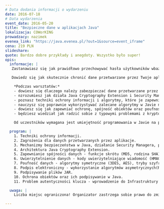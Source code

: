 ```yaml
---
# Data dodania informacji o wydarzeniu
date: 2016-07-18
# Data wydarzenia
event_date: 2016-05-20
title: "Bezpieczne dane w aplikacjach Java"
lokalizacja: COWorKING
prowadzacy: nazimek
evenea_link: "https://java.evenea.pl/?out=1&source=event_iframe"
cena: 219 PLN
slideshare:
quote: Bardzo dobre przykłady i anegdoty. Wszystko było super!
opis:
  informacje: |
   Zastanawiasz się jak prawidłowo przechowywać hasła użytkowników wbazie czy serializować obiekty aby były bezpieczne?

   Dowiedz się jak skutecznie chronić dane przetwarzane przez Twoje aplikacje. Nie wymyślaj własnych algorytmów ochrony podczas tworzenia oprogramowania - poznaj istniejące techniki zabezpieczania informacji, mechanizmy bezpieczeństwa i sposób ich wykorzystania na platformie Java w praktyce!

    *Podczas warsztatów:*
    - dowiesz się dlaczego należy zabezpieczać dane przetwarzane przez aplikacje,
    - nzrozumiesz jak działa Java Cryptography Extension i Security Manager,
    - poznasz techniki ochrony informacji i algorytmy, które je zapewniają,
    - nauczysz się poprawnie wykorzystywać zalecane algorytmy w Javie na przykładach,
    - dowiesz się jak zapewniać ochronę, spójność obiektów oraz poufność przetwarzanych danych,
    - będziesz wiedział jak radzić sobie z typowymi problemami z kryptografią w Javie.

    Od uczestników wymagana jest umiejętność programowania w Javie na poziomie podstawowym. Uczestnicy w trakcie zajęć korzystają z własnego sprzętu (wymagany komputer z systemem Linux lub Windows z prawami administratora).

  program: |
    1. Techniki ochrony informacji.
    2. Zagrożenia dla danych przetwarzanych przez aplikacje.
    3. Mechanizmy bezpieczeństwa w Java, działanie Security Managera, pliki polityki bezpieczeństwa.
    4. Architektura Java Cryptography Extension.
    5. Zapewnianie spójności danych - funkcje skrótu (MD5, rodzina SHA).
    6. Uwierzytelnienie danych - kody uwierzytelniające wiadomość (HMAC).
    7. Poufność danych - algorytmy symetryczne (3DES, AES), tryby szyfrowania (ECB, CBC, tryby AEAD), szyfrowanie z hasłem (PBE).
    8. Podpis elektroniczny - wykorzystanie algorytmów asymetrycznych(RSA, DSA, oparte na krzywych eliptycznych).
    9. Podpisywanie plików JAR.
    10. Ochrona obiektów oraz ich podpisywanie w Java.
    11. Problem autentyczności klucza - wprowadzenie do Infrastruktury Klucza Publicznego.

  uwaga: |
    Liczba miejsc ograniczona! Organizator zastrzega sobie prawo do zmiany lokalizacji wydarzenia oraz jego odwołania w przypadku niezgłoszenia się minimalnej liczby uczestników.

---
```

